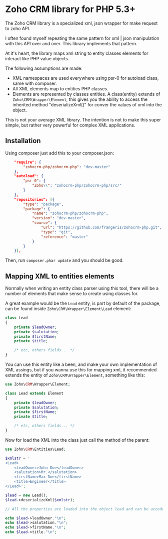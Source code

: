 Zoho CRM library for PHP 5.3+
=============================

The Zoho CRM library is a specialized xml, json wrapper for make request to zoho API.

I often found myself repeating the same pattern for xml | json manipulation with this API over and over. This library implements that pattern.

At it's heart, the library maps xml string to entity classes elements for interact like PHP value objects.

The following assumptions are made:

* XML namespaces are used everywhere using psr-0 for autoload class, same with composer.
* All XML elements map to entities PHP classes.
* Elements are represented by classes entities. A class(entity) extends of `Zoho\CRM\Wrapper\Element`, this gives you the ability to access the inherited method "deserializeXml()" for conver the values of xml into the object.

This is not your average XML library. The intention is not to make this super
simple, but rather very powerful for complex XML applications.

Installation
------------

Using composer just add this to your composer.json:
```json
	"require": {
		"zohocrm-php/zohocrm-php": "dev-master"
	},
	"autoload": {
		"psr-0": {
			"Zoho\\": "zohocrm-php/zohocrm-php/src/"
		}
	},	
	"repositories": [{
	    "type": "package",
	    "package": {
	        "name": "zohocrm-php/zohocrm-php",
	        "version": "dev-master",
	        "source": {
	            "url": "https://github.com/frangeris/zohocrm-php.git",
	            "type": "git",
	        	"reference": "master"
	        }
	    }
    }],	
```

Then, run `composer.phar update` and you should be good.


Mapping XML to entities elements
--------------------------------

Normally when writing an entity class parser using this tool, there will be a number of
elements that make sense to create using classes for.

A great example would be the `Lead` entity, is part by default of the package, can be found inside `Zoho\CRM\Wrapper\Element\Lead` element:

```php
class Lead
{
	private $leadOwner;
	private $salutation;
	private $firstName;
	private $title;

	/* etc, others fields... */
}	
```

You can use this entity like a been, and make your own implementation of XML assings, but if you wanna use this for mapping xml, it recommended extends the entity of `Zoho\CRM\Wrapper\Element`, something like this:

```php
use Zoho\CRM\Wrapper\Element;

class Lead extends Element
{
	private $leadOwner;
	private $salutation;
	private $firstName;
	private $title;

	/* etc, others fields... */
}	
```

Now for load the XML into the class just call the method of the parent:

```php
use Zoho\CRM\Entities\Lead;

$xmlstr = '
<Lead>
	<leadOwner>John Doe</leadOwner>
	<salutation>Mr.</salutation>
	<firstName>Max Doe</firstName>
	<title>Engineer</title>
</Lead>';

$lead = new Lead();
$lead->deserializeXml($xmlstr);

// All the properties are loaded into the object lead and can be acceded

echo $lead->leadOwner."\n";
echo $lead->salutation."\n";
echo $lead->firstName."\n";
echo $lead->title."\n";
```